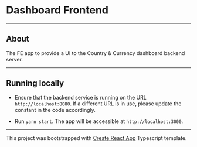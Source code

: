 # Dashboard Frontend

---

## About

The FE app to provide a UI to the Country & Currency dashboard backend server.

---

## Running locally

- Ensure that the backend service is running on the URL `http://localhost:8080`. If a different URL is in use, please update the constant in the code accordingly.

- Run `yarn start`. The app will be accessible at `http://localhost:3000`.

---

This project was bootstrapped with [Create React App](https://github.com/facebook/create-react-app) Typescript template.
